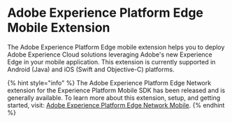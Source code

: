 # Adobe Experience Platform Edge Mobile Extension

The Adobe Experience Platform Edge mobile extension helps you to deploy Adobe Experience Cloud solutions leveraging Adobe's new Experience Edge in your mobile application. This extension is currently supported in Android \(Java\) and iOS \(Swift and Objective-C\) platforms.

{% hint style="info" %}
The Adobe Experience Platform Edge Network extension for the Experience Platform Mobile SDK has been released and is generally available. To learn more about this extension, setup, and getting started, visit: [Adobe Experience Platform Edge Network Mobile](https://aep-sdks.gitbook.io/docs/v/AEP-Edge-Docs/).
{% endhint %}



